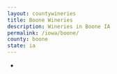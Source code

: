 ```yaml
---
layout: countywineries
title: Boone Wineries
description: Wineries in Boone IA
permalink: /iowa/boone/
county: boone
state: ia
---
```

-
